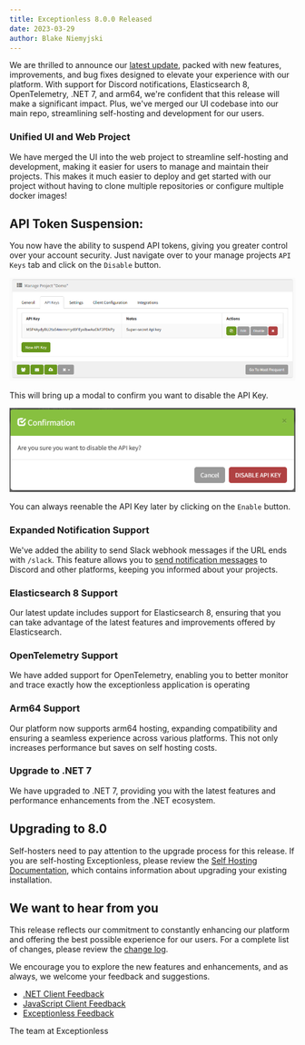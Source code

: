 ```yaml
---
title: Exceptionless 8.0.0 Released
date: 2023-03-29
author: Blake Niemyjski
---
```


We are thrilled to announce our [latest update](https://github.com/exceptionless/Exceptionless/releases/tag/v8.0.0),
packed with new features, improvements, and bug fixes designed to elevate your
experience with our platform. With support for Discord notifications,
Elasticsearch 8, OpenTelemetry, .NET 7, and arm64, we're confident that
this release will make a significant impact. Plus, we've merged our UI codebase
into our main repo, streamlining self-hosting and development for our users.

### Unified UI and Web Project

We have merged the UI into the web project to streamline self-hosting and
development, making it easier for users to manage and maintain their projects.
This makes it much easier to deploy and get started with our project without
having to clone multiple repositories or configure multiple docker images!

## API Token Suspension:

You now have the ability to suspend API tokens, giving you greater control over
your account security. Just navigate over to your manage projects `API Keys`
tab and click on the `Disable` button.

![Project Settings Disable API Key](../../assets/img/news/project-settings-api-keys-disable.png)

This will bring up a modal to confirm you want to disable the API Key.

![Project Settings Disable API Key Modal](../../assets/img/news/project-settings-api-keys-disable-modal.png)

You can always reenable the API Key later by clicking on the `Enable` button.

### Expanded Notification Support

We've added the ability to send Slack webhook messages if the URL ends with
`/slack`. This feature allows you to [send notification messages](https://ptb.discord.com/developers/docs/resources/webhook#execute-slackcompatible-webhook)
to Discord and other platforms, keeping you informed about your projects.

### Elasticsearch 8 Support

Our latest update includes support for Elasticsearch 8, ensuring that you can
take advantage of the latest features and improvements offered by Elasticsearch.

### OpenTelemetry Support

We have added support for OpenTelemetry, enabling you to better monitor and
trace exactly how the exceptionless application is operating

### Arm64 Support

Our platform now supports arm64 hosting, expanding compatibility and ensuring
a seamless experience across various platforms. This not only increases
performance but saves on self hosting costs.

### Upgrade to .NET 7

We have upgraded to .NET 7, providing you with the latest features and
performance enhancements from the .NET ecosystem.

## Upgrading to 8.0

Self-hosters need to pay attention to the upgrade process for this release. If
you are self-hosting Exceptionless, please review the [Self Hosting Documentation](https://exceptionless.com/docs/self-hosting/),
which contains information about upgrading your existing installation.

## We want to hear from you

This release reflects our commitment to constantly enhancing our platform and
offering the best possible experience for our users. For a complete list of changes,
please review the [change log](https://github.com/exceptionless/Exceptionless/compare/v7.2.1...v8.0.0).

We encourage you to explore the new features and enhancements, and as always,
we welcome your feedback and suggestions.

- [.NET Client Feedback](https://github.com/exceptionless/Exceptionless.Net/issues/new)
- [JavaScript Client Feedback](https://github.com/exceptionless/Exceptionless.JavaScript/issues/new)
- [Exceptionless Feedback](https://github.com/exceptionless/exceptionless/issues/new)

The team at Exceptionless

